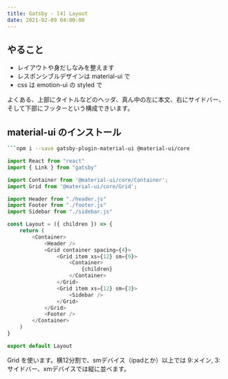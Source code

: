 ```yaml
---
title: Gatsby - [4] Layout
date: 2021-02-09 04:00:00
---
```


## やること

- レイアウトや身だしなみを整えます
- レスポンシブルデザインは material-ui で
- css は emotion-ui の styled で

よくある、上部にタイトルなどのヘッダ、真ん中の左に本文、右にサイドバー、そして下部にフッターという構成できいます。

## material-ui のインストール
```sh
```npm i --save gatsby-plugin-material-ui @material-ui/core 
```

```js:title=src/components/layout.js
import React from "react"
import { Link } from "gatsby"

import Container from '@material-ui/core/Container';
import Grid from '@material-ui/core/Grid';

import Header from "./header.js"
import Footer from "./footer.js"
import Sidebar from "./sidebar.js"

const Layout = ({ children }) => {
    return (
        <Container>
            <Header />                    
            <Grid container spacing={4}>
                <Grid item xs={12} sm={9}>
                    <Container>
                        {children}
                    </Container>
                </Grid>
                <Grid item xs={12} sm={3}>
                    <Sidebar />
                </Grid>
            </Grid>
            <Footer />
        </Container>
    )
}

export default Layout
```

Grid を使います。横12分割で、smデバイス（ipadとか）以上では 9:メイン, 3:サイドバー、xmデバイスでは縦に並べます。

